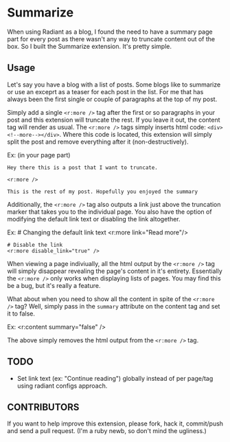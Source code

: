# Summarize

When using Radiant as a blog, I found the need to have a summary page part for every post as there wasn't any way to truncate content out of the box. So I built the Summarize extension. It's pretty simple.

## Usage

Let's say you have a blog with a list of posts. Some blogs like to summarize or use an exceprt as a teaser for each post in the list. For me that has always been the first single or couple of paragraphs at the top of my post.

Simply add a single `<r:more />` tag after the first or so paragraphs in your post and this extension will truncate the rest. If you leave it out, the content tag will render as usual. The `<r:more />` tags simply inserts html code: `<div><!--more--></div>`. Where this code is located, this extension will simply split the post and remove everything after it (non-destructively).

Ex: (in your page part)

    Hey there this is a post that I want to truncate.

    <r:more />

    This is the rest of my post. Hopefully you enjoyed the summary

Additionally, the `<r:more />` tag also outputs a link just above the truncation marker that takes you to the individual page. You also have the option of modifying the default link text or disabling the link altogether.

Ex:
    # Changing the default link text
    <r:more link="Read more"/>
    
    # Disable the link
    <r:more disable_link="true" />
    
When viewing a page indiviually, all the html output by the `<r:more />` tag will simply disappear revealing the page's content in it's entirety. Essentially the `<r:more />` only works when displaying lists of pages. You may find this be a bug, but it's really a feature.

What about when you need to show all the content in spite of the `<r:more />` tag? Well, simply pass in the `summary` attribute on the content tag and set it to false.

Ex:
    <r:content summary="false" />
    
The above simply removes the html output from the `<r:more />` tag.

## TODO

- Set link text (ex: "Continue reading") globally instead of per page/tag using radiant configs approach.


## CONTRIBUTORS 

If you want to help improve this extension, please fork, hack it, commit/push and send a pull request. (I'm a ruby newb, so don't mind the ugliness.)